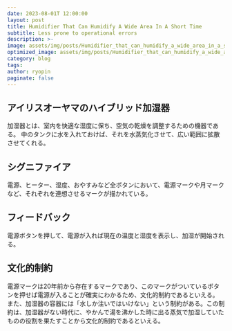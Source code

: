 ```yaml
---
date: 2023-08-01T 12:00:00
layout: post
title: Humidifier That Can Humidify A Wide Area In A Short Time
subtitle: Less prone to operational errors
description: >-
image: assets/img/posts/Humidifier_that_can_humidify_a_wide_area_in_a_short_time/Humidifier_that_can_humidify_a_wide_area_in_a_short_time.png
optimized_image: assets/img/posts/Humidifier_that_can_humidify_a_wide_area_in_a_short_time/Humidifier_that_can_humidify_a_wide_area_in_a_short_time_resized_thumbnail.png
category: blog
tags: 
author: ryopin
paginate: false
---
```


## アイリスオーヤマのハイブリッド加湿器

加湿器とは、室内を快適な湿度に保ち、空気の乾燥を調整するための機器である。
中のタンクに水を入れておけば、それを水蒸気化させて、広い範囲に拡散させてくれる。

## シグニファイア

電源、ヒーター、湿度、おやすみなど全ボタンにおいて、電源マークや月マークなど、それぞれを連想させるマークが描かれている。

## フィードバック

電源ボタンを押して、電源が入れば現在の温度と湿度を表示し、加湿が開始される。

## 文化的制約

電源マークは20年前から存在するマークであり、このマークがついているボタンを押せば電源が入ることが確実にわかるため、文化的制約であるといえる。
また、加湿器の容器には「水しか注いではいけない」という制約がある。この制約は、加湿器がない時代に、やかんで湯を沸かした時に出る蒸気で加湿していたものの役割を果たすことから文化的制約であるといえる。